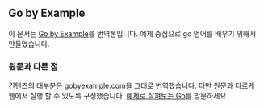 ## Go by Example
이 문서는 [Go by Example](https://gobyexample.com)를 번역본입니다. 예제 중심으로 go 언어를 배우기 위해서 만들었습니다. 

### 원문과 다른 점
컨텐츠의 대부분은 gobyexample.com을 그대로 번역했습니다. 다만 원문과 다르게 웹에서 실행 할 수 있도록 구성했습니다. [예제로 살펴보는 Go](http://www.joinc.co.kr/w/GoLang/example)를 방문하세요. 
